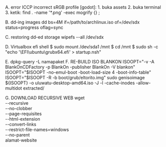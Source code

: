 A. error ICCP incorrect sRGB profile [godot]:
	1. buka assets
	2. buka terminal
	3. ketik:
	find . -name '*.png' -exec mogrify {} \;

B. dd-ing images
  dd bs=4M if=/path/to/archlinux.iso of=/dev/sdx status=progress oflag=sync

C. restoring dd-ed storage
  wipefs --all /dev/sdx
  
D. Virtualbox efi shell
  $ sudo mount /dev/sda1 /mnt
  $ cd /mnt
  $ sudo sh -c "echo '\EFI\ubuntu\grubx64.efi' > startup.nsh"

E. dpkg-query -L namapaket
F. RE-BUILD ISO BLANKON
ISOOPT="-v -A BlankOnCDFactory -p BlankOn -publisher BlankOn -V blankon"
ISOOPT="$ISOOPT -no-emul-boot -boot-load-size 4 -boot-info-table"
ISOOPT="$ISOOPT -R -b boot/grub/eltorito.img"
sudo genisoimage ${ISOOPT} -o uluwatu-desktop-amd64.iso -J -l -cache-inodes -allow-multidot extracted/

G. DOWNLOAD RECURSIVE WEB
wget \
     --recursive \
     --no-clobber \
     --page-requisites \
     --html-extension \
     --convert-links \
     --restrict-file-names=windows \
     --no-parent \
         alamat-website
